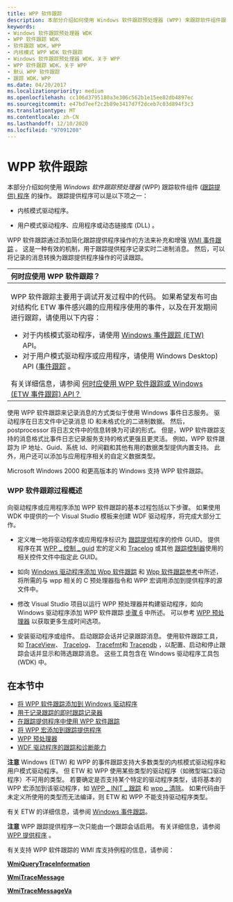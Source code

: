 ```yaml
---
title: WPP 软件跟踪
description: 本部分介绍如何使用 Windows 软件跟踪预处理器 (WPP) 来跟踪软件组件跟踪提供程序的操作。
keywords:
- Windows 软件跟踪预处理器 WDK
- WPP 软件跟踪 WDK
- 软件跟踪 WDK，WPP
- 内核模式 WPP WDK 软件跟踪
- Windows 软件跟踪预处理器 WDK，关于 WPP
- WPP 软件跟踪 WDK，关于 WPP
- 默认 WPP 软件跟踪
- 跟踪 WDK，WPP
ms.date: 04/20/2017
ms.localizationpriority: medium
ms.openlocfilehash: cc106d3795180a3e306c562b1e15ee82db4897ec
ms.sourcegitcommit: e47bd7eef2c2b89e3417d7f2dceb7c03d894f3c3
ms.translationtype: MT
ms.contentlocale: zh-CN
ms.lasthandoff: 12/10/2020
ms.locfileid: "97091208"
---
```

# <a name="wpp-software-tracing"></a>WPP 软件跟踪


本部分介绍如何使用 *Windows 软件跟踪预处理器* (WPP) 跟踪软件组件 ([跟踪提供) 程序](trace-provider.md) 的操作。 跟踪提供程序可以是以下项之一：

-   内核模式驱动程序。

-   用户模式驱动程序、应用程序或动态链接库 (DLL) 。

WPP 软件跟踪通过添加简化跟踪提供程序操作的方法来补充和增强 [WMI 事件跟踪](../kernel/wmi-event-tracing.md) 。 这是一种有效的机制，用于跟踪提供程序记录实时二进制消息。 然后，可以将记录的消息转换为跟踪提供程序操作的可读跟踪。

<table>
<colgroup>
<col width="100%" />
</colgroup>
<thead>
<tr class="header">
<th align="left">何时应使用 WPP 软件跟踪？</th>
</tr>
</thead>
<tbody>
<tr class="odd">
<td align="left"><p>WPP 软件跟踪主要用于调试开发过程中的代码。 如果希望发布可由对结构化 ETW 事件感兴趣的应用程序使用的事件，以及在开发期间进行跟踪，请使用以下内容：</p>
<ul>
<li>对于内核模式驱动程序，请使用 <a href="event-tracing-for-windows--etw-.md" data-raw-source="[Event Tracing for Windows (ETW)](event-tracing-for-windows--etw-.md)">Windows 事件跟踪 (ETW) </a> API。</li>
<li>对于用户模式驱动程序或应用程序，请使用 Windows Desktop) API (<a href="/windows/desktop/ETW/event-tracing-portal" data-raw-source="[Event Tracing](/windows/desktop/ETW/event-tracing-portal)">事件跟踪</a> 。</li>
</ul>
有关详细信息，请参阅 <a href="tools-for-software-tracing.md" data-raw-source="[When should I use WPP Software Tracing or the Event Tracing for Windows (ETW) API?](tools-for-software-tracing.md)">何时应使用 WPP 软件跟踪或 Windows (ETW 事件跟踪) API？</a></td>
</tr>
</tbody>
</table>

 

使用 WPP 软件跟踪来记录消息的方式类似于使用 Windows 事件日志服务。 驱动程序在日志文件中记录消息 ID 和未格式化的二进制数据。 然后，postprocessor 将日志文件中的信息转换为可读的形式。 但是，WPP 软件跟踪支持的消息格式比事件日志记录服务支持的格式更强且更灵活。 例如，WPP 软件跟踪为 IP 地址、Guid、系统 Id、时间戳和其他有用的数据类型提供内置支持。 此外，用户还可以添加与应用程序相关的自定义数据类型。

Microsoft Windows 2000 和更高版本的 Windows 支持 WPP 软件跟踪。

### <a name="an-overview-of-the-wpp-software-tracing-process"></a>WPP 软件跟踪过程概述

向驱动程序或应用程序添加 WPP 软件跟踪的基本过程包括以下步骤。 如果使用 WDK 中提供的一个 Visual Studio 模板来创建 WDF 驱动程序，将完成大部分工作。

-   定义唯一地将驱动程序或应用程序标识为 [跟踪提供](trace-provider.md)程序的控件 GUID。 提供程序在其 [WPP \_ 控制 \_ guid](/previous-versions/windows/hardware/previsioning-framework/ff556186(v=vs.85)) 宏的定义和 [Tracelog](tracelog.md) 或其他 [跟踪控制器](trace-controller.md)使用的相关控件文件中指定此 GUID。

-   如向 [Windows 驱动程序添加 Wpp 软件跟踪](adding-wpp-software-tracing-to-a-windows-driver.md) 和 [Wpp 软件跟踪参考](/previous-versions/windows/hardware/previsioning-framework/ff556205(v=vs.85))中所述，将所需的与 wpp 相关的 C 预处理器指令和 WPP 宏调用添加到提供程序的源文件中。

-   修改 Visual Studio 项目以运行 WPP 预处理器并构建驱动程序，如向 Windows 驱动程序添加 WPP 软件跟踪 [步骤 6](adding-wpp-software-tracing-to-a-windows-driver.md#step-6-modify-the-visual-studio-project-to-run-the-wpp-preprocessor-and-build-the-solution) 中所述。 可以参考 [WPP 预处理器](wpp-preprocessor.md) 以获取更多生成时间选项。

-   安装驱动程序或组件。 启动跟踪会话并记录跟踪消息。 使用软件跟踪工具，如 [TraceView](traceview.md)、 [Tracelog](tracelog.md)、 [Tracefmt](tracefmt.md)和 [Tracepdb](tracepdb.md) ，以配置、启动和停止跟踪会话并显示和筛选跟踪消息。 这些工具包含在 Windows 驱动程序工具包 (WDK) 中。

## <a name="in-this-section"></a>在本节中


-   [将 WPP 软件跟踪添加到 Windows 驱动程序](adding-wpp-software-tracing-to-a-windows-driver.md)
-   [用于记录跟踪的即时跟踪记录器](using-wpp-recorder.md)
-   [在跟踪提供程序中使用 WPP 软件跟踪](using-wpp-software-tracing-in-a-trace-provider.md)
-   [将 WPP 宏添加到跟踪提供程序](adding-wpp-macros-to-a-trace-provider.md)
-   [WPP 预处理器](wpp-preprocessor.md)
-   [WDF 驱动程序的跟踪和诊断能力](tracing-and-diagnosability-for-wdf-drivers.md)

**注意**   Windows (ETW) 和 WPP 的事件跟踪支持大多数类型的内核模式驱动程序和用户模式驱动程序。 但 ETW 和 WPP 使用某些类型的驱动程序（如微型端口驱动程序）不可用的类型。 若要确定是否支持某个特定的驱动程序类型，请将基本的 WPP 宏添加到该驱动程序，如 [WPP \_ INIT \_ 跟踪](/previous-versions/windows/hardware/previsioning-framework/ff556191(v=vs.85)) 和 [wpp \_ 清除](/previous-versions/windows/hardware/previsioning-framework/ff556179(v=vs.85))。 如果代码由于未定义所使用的类型而无法编译，则 ETW 和 WPP 不能支持驱动程序类型。

有关 ETW 的详细信息，请参阅 [Windows 事件跟踪](/windows-hardware/test/wpt/event-tracing-for-windows)。

**注意** WPP 跟踪提供程序一次只能由一个跟踪会话启用。 有关详细信息，请参阅 [WPP 提供程序](/windows/desktop/ETW/about-event-tracing#providers) 。

有关支持 WPP 软件跟踪的 WMI 库支持例程的信息，请参阅：

[**WmiQueryTraceInformation**](/windows-hardware/drivers/ddi/wdm/nf-wdm-wmiquerytraceinformation)

[**WmiTraceMessage**](/windows-hardware/drivers/ddi/wdm/nf-wdm-wmitracemessage)

[**WmiTraceMessageVa**](/windows-hardware/drivers/ddi/wdm/nf-wdm-wmitracemessageva)

